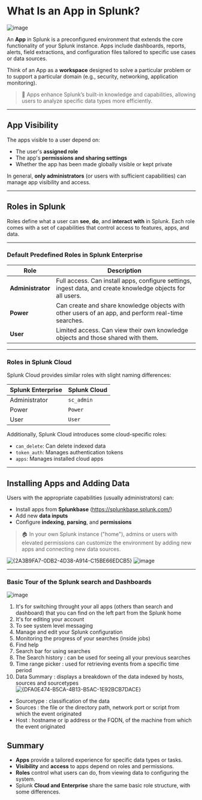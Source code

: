 # What Is an App in Splunk?

![image](https://github.com/user-attachments/assets/f78e642f-8be6-4013-b5db-397cdab85282)

An **App** in Splunk is a preconfigured environment that extends the core functionality of your Splunk instance. Apps include dashboards, reports, alerts, field extractions, and configuration files tailored to specific use cases or data sources.

Think of an App as a **workspace** designed to solve a particular problem or to support a particular domain (e.g., security, networking, application monitoring).

> 🧠 Apps enhance Splunk’s built-in knowledge and capabilities, allowing users to analyze specific data types more efficiently.

---

## App Visibility

The apps visible to a user depend on:

- The user's **assigned role**
- The app's **permissions and sharing settings**
- Whether the app has been made globally visible or kept private

In general, **only administrators** (or users with sufficient capabilities) can manage app visibility and access.

---

## Roles in Splunk

Roles define what a user can **see**, **do**, and **interact with** in Splunk. Each role comes with a set of capabilities that control access to features, apps, and data.

---

### Default Predefined Roles in Splunk Enterprise

| Role          | Description                                                                 |
|---------------|-----------------------------------------------------------------------------|
| **Administrator** | Full access. Can install apps, configure settings, ingest data, and create knowledge objects for all users. |
| **Power**         | Can create and share knowledge objects with other users of an app, and perform real-time searches. |
| **User**          | Limited access. Can view their own knowledge objects and those shared with them. |

---

### Roles in Splunk Cloud

Splunk Cloud provides similar roles with slight naming differences:

| Splunk Enterprise | Splunk Cloud |
|-------------------|--------------|
| Administrator     | `sc_admin`   |
| Power             | `Power`      |
| User              | `User`       |

Additionally, Splunk Cloud introduces some cloud-specific roles:

- `can_delete`: Can delete indexed data
- `token_auth`: Manages authentication tokens
- `apps`: Manages installed cloud apps

---

## Installing Apps and Adding Data

Users with the appropriate capabilities (usually administrators) can:

- Install apps from **Splunkbase** (https://splunkbase.splunk.com/)
- Add new **data inputs**
- Configure **indexing**, **parsing**, and **permissions**

> 🏠 In your own Splunk instance ("home"), admins or users with elevated permissions can customize the environment by adding new apps and connecting new data sources.

![{2A3B9FA7-0DB2-4D38-A914-C15BE66EDCB5}](https://github.com/user-attachments/assets/dbc45251-5d04-4603-9eff-afebb5183437)
![image](https://github.com/user-attachments/assets/b43b321d-9ffd-4c9c-bbb1-2156ee739a57)

---

### Basic Tour of the Splunk search and Dashboards

![image](https://github.com/user-attachments/assets/331ea94d-6440-4f5c-91ac-3ab3882dae86)

1) It's for switching throught your all apps (others than search and dashboard) that you can find on the left part from the Splunk home
2) It's for editing your account
3) To see system level messaging
4) Manage and edit your Splunk configuration
5) Monitoring the progress of your searches (inside jobs)
6) Find help
7) Search bar for using searches
8) The Search history : can be used for seeing all your previous searches
9) Time range picker : used for retrieving events from a specific time period
10) Data Summary : displays a breakdown of the data indexed by hosts, sources and sourcetypes
    ![{DFA0E474-B5CA-4B13-B5AC-1E92BCB7DACE}](https://github.com/user-attachments/assets/4a6d2a7a-53e7-4222-b082-e0eb24f45abd)

   - Sourcetype : classification of the data
   - Sources : the file or the directory path, network port or script from which the event originated
   - Host : hostname or ip address or the FQDN, of the machine from which the event originated

## Summary

- **Apps** provide a tailored experience for specific data types or tasks.
- **Visibility** and **access** to apps depend on roles and permissions.
- **Roles** control what users can do, from viewing data to configuring the system.
- Splunk **Cloud and Enterprise** share the same basic role structure, with some differences.


